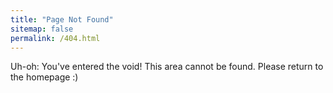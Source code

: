 ```yaml
---
title: "Page Not Found"
sitemap: false
permalink: /404.html
---
```


Uh-oh: You've entered the void! This area cannot be found. Please return to the homepage :)
